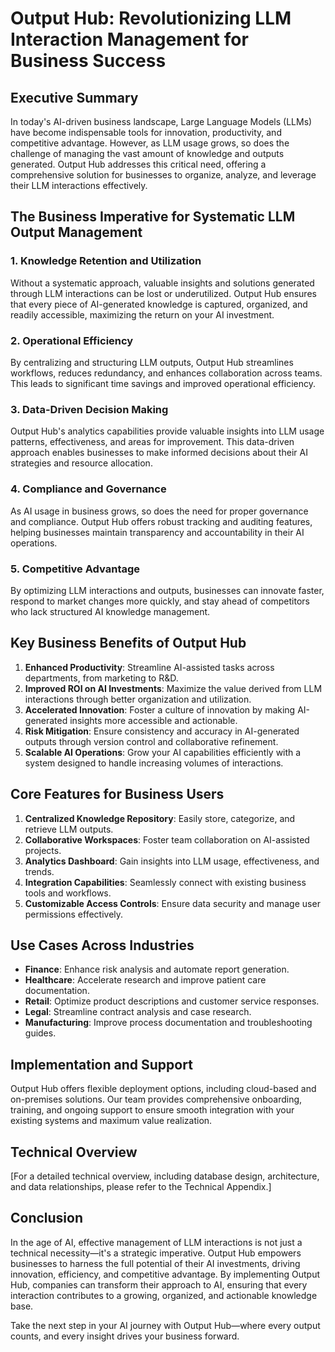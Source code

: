 # Output Hub: Revolutionizing LLM Interaction Management for Business Success

## Executive Summary

In today's AI-driven business landscape, Large Language Models (LLMs) have become indispensable tools for innovation, productivity, and competitive advantage. However, as LLM usage grows, so does the challenge of managing the vast amount of knowledge and outputs generated. Output Hub addresses this critical need, offering a comprehensive solution for businesses to organize, analyze, and leverage their LLM interactions effectively.

## The Business Imperative for Systematic LLM Output Management

### 1. Knowledge Retention and Utilization
Without a systematic approach, valuable insights and solutions generated through LLM interactions can be lost or underutilized. Output Hub ensures that every piece of AI-generated knowledge is captured, organized, and readily accessible, maximizing the return on your AI investment.

### 2. Operational Efficiency
By centralizing and structuring LLM outputs, Output Hub streamlines workflows, reduces redundancy, and enhances collaboration across teams. This leads to significant time savings and improved operational efficiency.

### 3. Data-Driven Decision Making
Output Hub's analytics capabilities provide valuable insights into LLM usage patterns, effectiveness, and areas for improvement. This data-driven approach enables businesses to make informed decisions about their AI strategies and resource allocation.

### 4. Compliance and Governance
As AI usage in business grows, so does the need for proper governance and compliance. Output Hub offers robust tracking and auditing features, helping businesses maintain transparency and accountability in their AI operations.

### 5. Competitive Advantage
By optimizing LLM interactions and outputs, businesses can innovate faster, respond to market changes more quickly, and stay ahead of competitors who lack structured AI knowledge management.

## Key Business Benefits of Output Hub

1. **Enhanced Productivity**: Streamline AI-assisted tasks across departments, from marketing to R&D.
2. **Improved ROI on AI Investments**: Maximize the value derived from LLM interactions through better organization and utilization.
3. **Accelerated Innovation**: Foster a culture of innovation by making AI-generated insights more accessible and actionable.
4. **Risk Mitigation**: Ensure consistency and accuracy in AI-generated outputs through version control and collaborative refinement.
5. **Scalable AI Operations**: Grow your AI capabilities efficiently with a system designed to handle increasing volumes of interactions.

## Core Features for Business Users

1. **Centralized Knowledge Repository**: Easily store, categorize, and retrieve LLM outputs.
2. **Collaborative Workspaces**: Foster team collaboration on AI-assisted projects.
3. **Analytics Dashboard**: Gain insights into LLM usage, effectiveness, and trends.
4. **Integration Capabilities**: Seamlessly connect with existing business tools and workflows.
5. **Customizable Access Controls**: Ensure data security and manage user permissions effectively.

## Use Cases Across Industries

- **Finance**: Enhance risk analysis and automate report generation.
- **Healthcare**: Accelerate research and improve patient care documentation.
- **Retail**: Optimize product descriptions and customer service responses.
- **Legal**: Streamline contract analysis and case research.
- **Manufacturing**: Improve process documentation and troubleshooting guides.

## Implementation and Support

Output Hub offers flexible deployment options, including cloud-based and on-premises solutions. Our team provides comprehensive onboarding, training, and ongoing support to ensure smooth integration with your existing systems and maximum value realization.

## Technical Overview

[For a detailed technical overview, including database design, architecture, and data relationships, please refer to the Technical Appendix.]

## Conclusion

In the age of AI, effective management of LLM interactions is not just a technical necessity—it's a strategic imperative. Output Hub empowers businesses to harness the full potential of their AI investments, driving innovation, efficiency, and competitive advantage. By implementing Output Hub, companies can transform their approach to AI, ensuring that every interaction contributes to a growing, organized, and actionable knowledge base.

Take the next step in your AI journey with Output Hub—where every output counts, and every insight drives your business forward.